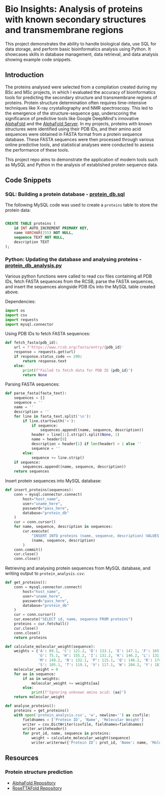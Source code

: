 # Bio Insights: Analysis of proteins with known secondary structures and transmembrane regions

This project demonstrates the ability to handle biological data, use SQL for data storage, and perform basic bioinformatics analysis using Python. It showcases skills in database management, data retrieval, and data analysis showing example code snippets.

## Introduction

The proteins analysed were selected from a compilation created during my BSc and MSc projects, in which I evaluated the accuracy of bioinformatics tools for predicting the secondary structure and transmembrane regions of proteins. Protein structure determination often requires time-intensive techniques like X-ray crystallography and NMR spectroscopy. This led to the emergence of the structure-sequence gap, underscoring the significance of predictive tools like Google DeepMind's innovative [AlphaFold](https://alphafold.ebi.ac.uk/) and the [AlphaFold Server](https://alphafoldserver.com/). In my projects, proteins with known structures were identified using their PDB IDs, and their amino acid sequences were obtained in FASTA format from a protein sequence database. These FASTA sequences were then processed through various online predictive tools, and statistical analyses were conducted to assess the performance of these tools.

This project repo aims to demonstrate the application of modern tools such as MySQL and Python in the analysis of established protein sequence data.

## Code Snippets

### SQL: Building a protein database - [protein_db.sql](https://github.com/runitralph/script-sandbox/blob/main/protein_db.sql)

The following MySQL code was used to create a `proteins` table to store the protein data:

```sql

CREATE TABLE proteins (
    id INT AUTO_INCREMENT PRIMARY KEY,
    name VARCHAR(255) NOT NULL,
    sequence TEXT NOT NULL,
    description TEXT
);
```
### Python: Updating the database and analysing proteins - [protein_db_analysis.py](https://github.com/runitralph/script-sandbox/blob/main/protein_db_analysis.py)

Various python functions were called to read csv files containing all PDB IDs, fetch FASTA sequences from the RCSB, parse the FASTA sequences, and insert the sequences alongside PDB IDs into the MySQL table created above.

Dependencies:
```python
import os
import csv
import requests
import mysql.connector
```
Using PDB IDs to fetch FASTA sequences:
```python
def fetch_fasta(pdb_id):
    url = f'https://www.rcsb.org/fasta/entry/{pdb_id}'
    response = requests.get(url)
    if response.status_code == 200:
        return response.text
    else:
        print(f"Failed to fetch data for PDB ID {pdb_id}")
        return None
```
Parsing FASTA sequences:
```python
def parse_fasta(fasta_text):
    sequences = []
    sequence = ''
    name = ''
    description = ''
    for line in fasta_text.split('\n'):
        if line.startswith('>'):
            if sequence:
                sequences.append((name, sequence, description))
            header = line[1:].strip().split(None, 1)
            name = header[0]
            description = header[1] if len(header) > 1 else ''
            sequence = ''
        else:
            sequence += line.strip()
    if sequence:
        sequences.append((name, sequence, description))
    return sequences
```
Insert protein sequences into MySQL database:
```python
def insert_proteins(sequences):
    conn = mysql.connector.connect(
        host="host_name",
        user="uname_here",
        password="pass_here",
        database="protein_db"
    )
    cur = conn.cursor()
    for name, sequence, description in sequences:
        cur.execute(
            "INSERT INTO proteins (name, sequence, description) VALUES (%s, %s, %s)",
            (name, sequence, description)
        )
    conn.commit()
    cur.close()
    conn.close()
```
Retrieving and analysing protein sequences from MySQL database, and writing output to `protein_analysis.csv`:
```python
def get_proteins():
    conn = mysql.connector.connect(
        host="host_name",
        user="uname_here",
        password="pass_here",
        database="protein_db"
    )
    cur = conn.cursor()
    cur.execute("SELECT id, name, sequence FROM proteins")
    proteins = cur.fetchall()
    cur.close()
    conn.close()
    return proteins

def calculate_molecular_weight(sequence):
    weights = {'A': 89.1, 'C': 121.2, 'D': 133.1, 'E': 147.1, 'F': 165.2,
               'G': 75.1, 'H': 155.2, 'I': 131.2, 'K': 146.2, 'L': 131.2,
               'M': 149.2, 'N': 132.1, 'P': 115.1, 'Q': 146.2, 'R': 174.2,
               'S': 105.1, 'T': 119.1, 'V': 117.1, 'W': 204.2, 'Y': 181.2}
    molecular_weight = 0
    for aa in sequence:
        if aa in weights:
            molecular_weight += weights[aa]
        else:
            print(f"Ignoring unknown amino acid: {aa}")
    return molecular_weight

def analyse_proteins():
    proteins = get_proteins()
    with open('protein_analysis.csv', 'w', newline='') as csvfile:
        fieldnames = ['Protein ID', 'Name', 'Molecular Weight']
        writer = csv.DictWriter(csvfile, fieldnames=fieldnames)
        writer.writeheader()
        for prot_id, name, sequence in proteins:
            weight = calculate_molecular_weight(sequence)
            writer.writerow({'Protein ID': prot_id, 'Name': name, 'Molecular Weight': weight})
```

## Resources

### Protein structure prediction
* [AlphaFold Repository](https://github.com/google-deepmind/alphafold)
* [RoseTTAFold Repository](https://github.com/RosettaCommons/RoseTTAFold)
